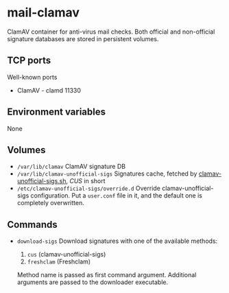 # mail-clamav

ClamAV container for anti-virus mail checks. Both official and
non-official signature databases are stored in persistent volumes.

## TCP ports

Well-known ports

- ClamAV - clamd 11330

## Environment variables

None

## Volumes

- `/var/lib/clamav` ClamAV signature DB
- `/var/lib/clamav-unofficial-sigs` Signatures cache, fetched by [clamav-unofficial-sigs.sh](https://github.com/extremeshok/clamav-unofficial-sigs), _CUS_ in short
- `/etc/clamav-unofficial-sigs/override.d` Override clamav-unofficial-sigs
  configuration. Put a `user.conf` file in it, and the default one is
  completely overwritten.

## Commands

- `download-sigs` Download signatures with one of the available methods:
     1. `cus` (clamav-unofficial-sigs)
     2. `freshclam` (Freshclam)

  Method name is passed as first command argument. Additional arguments are passed to the downloader executable.
